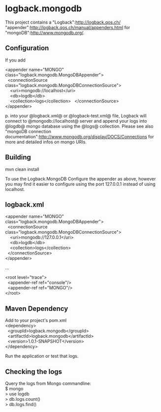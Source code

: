 logback.mongodb
===============

This project contains a "Logback":http://logback.qos.ch/ "appender":http://logback.qos.ch/manual/appenders.html for "mongoDB":http://www.mongodb.org/.

Configuration
-------------

If you add 

&lt;appender name="MONGO" class="logback.mongodb.MongoDBAppender"&gt;<br/>
&nbsp;&nbsp;&lt;connectionSource class="logback.mongodb.MongoDBConnectionSource"&gt;<br/>
&nbsp;&nbsp;&nbsp;&nbsp;&lt;uri&gt;mongodb://localhost&lt;/uri&gt;<br/>
&nbsp;&nbsp;&nbsp;&nbsp;&lt;db&gt;logdb&lt;/db&gt;<br/>
&nbsp;&nbsp;&nbsp;&nbsp;&lt;collection&gt;logs&lt;/collection&gt;
&nbsp;&nbsp;&lt;/connectionSource&gt;<br/>
&lt;/appender&gt;<br/>

p. into your @logback.xml@ or @logback-test.xml@ file, Logback will connect to @mongodb://localhost@ server and append your logs into @logdb@ mongo database using the @logs@ collection. Please see also "mongoDB connection documentation":http://www.mongodb.org/display/DOCS/Connections for more and detailed infos on mongo URIs.

Building
--------
mvn clean install

To use the Logback.MongoDB Configure the appender as above, however you may find it easier to configure using the port 127.0.0.1 instead of using localhost.

logback.xml
-----------
&lt;appender name="MONGO" class="logback.mongodb.MongoDBAppender"&gt;<br/>
&nbsp;&nbsp;&lt;connectionSource class="logback.mongodb.MongoDBConnectionSource"&gt;<br/>
&nbsp;&nbsp;&nbsp;&nbsp;&lt;uri&gt;mongodb://127.0.0.1&lt;/uri&gt;<br/>
&nbsp;&nbsp;&nbsp;&nbsp;&lt;db&gt;logdb&lt;/db&gt;<br/>
&nbsp;&nbsp;&nbsp;&nbsp;&lt;collection&gt;logs&lt;/collection&gt;<br/>
&nbsp;&nbsp;&lt;/connectionSource&gt;<br/>
&lt;/appender&gt;<br/>

...

&lt;root level="trace"&gt;<br/>
&nbsp;&nbsp;&lt;appender-ref ref="console"/&gt;<br/>
&nbsp;&nbsp;&lt;appender-ref ref="MONGO"/&gt;<br/>
&lt;/root&gt;<br/>


Maven Dependency
----------------
Add to your project's pom.xml<br/>
&lt;dependency&gt;<br/>
&nbsp;&nbsp;&lt;groupId&gt;logback.mongodb&lt;/groupId&gt;<br/>
&nbsp;&nbsp;&lt;artifactId&gt;logback.mongodb&lt;/artifactId&gt;<br/>
&nbsp;&nbsp;&lt;version&gt;1.0.1-SNAPSHOT&lt;/version&gt;<br/>
&lt;/dependency&gt;<br/>

Run the application or test that logs.

Checking the logs
-----------------
Query the logs from Mongo commandline:<br/>
$ mongo<br/>
&gt; use logdb<br/>
&gt; db.logs.count()<br/>
&gt; db.logs.find()<br/>



